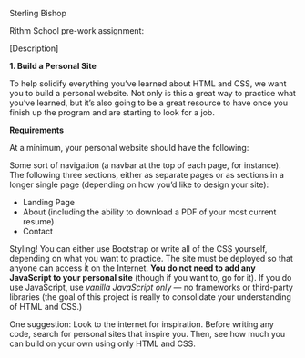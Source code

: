 Sterling Bishop

Rithm School pre-work assignment:

[Description]

**1. Build a Personal Site**

To help solidify everything you’ve learned about HTML and CSS, we want you to build a personal website. Not only is this a great way to practice what you’ve learned, but it’s also going to be a great resource to have once you finish up the program and are starting to look for a job.

**Requirements**

At a minimum, your personal website should have the following:

Some sort of navigation (a navbar at the top of each page, for instance).
The following three sections, either as separate pages or as sections in a longer single page (depending on how you’d like to design your site):

* Landing Page
* About (including the ability to download a PDF of your most current resume)
* Contact

Styling! You can either use Bootstrap or write all of the CSS yourself, depending on what you want to practice.
The site must be deployed so that anyone can access it on the Internet.
**You do not need to add any JavaScript to your personal site** (though if you want to, go for it). If you do use JavaScript, use *vanilla JavaScript only* — no frameworks or third-party libraries (the goal of this project is really to consolidate your understanding of HTML and CSS.)

One suggestion: Look to the internet for inspiration. Before writing any code, search for personal sites that inspire you. Then, see how much you can build on your own using only HTML and CSS.


